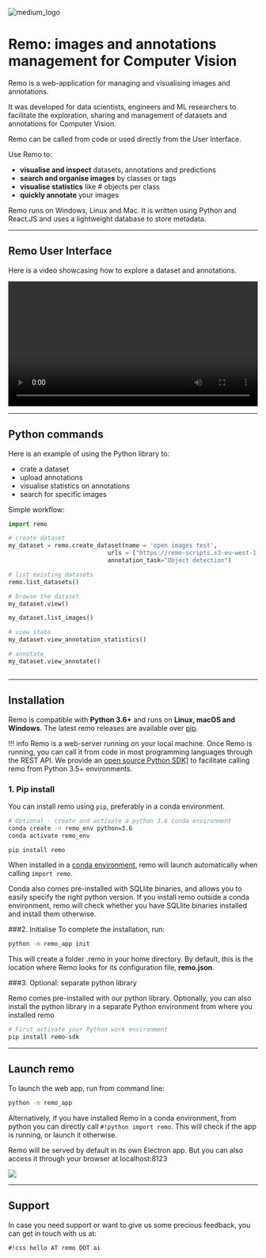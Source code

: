
![medium_logo](remo_app/documentation/docs/img/remo_normal.png)

# Remo: images and annotations management for Computer Vision


Remo is a web-application for managing and visualising images and annotations.

It was developed for data scientists, engineers and ML researchers to facilitate
the exploration, sharing and management of datasets and annotations for Computer Vision.

Remo can be called from code or used directly from the User Interface.

Use Remo to:

- **visualise and inspect** datasets, annotations and predictions
- **search and organise images** by classes or tags
- **visualise statistics** like # objects per class
- **quickly annotate** your images

Remo runs on Windows, Linux and Mac.
It is written using Python and React.JS and uses a lightweight database to store metadata.

- - -

## Remo User Interface

Here is a video showcasing how to explore a dataset and annotations.

<video style="width:100%" controls>
  <source src="remo_app/documentation/docs/img/remo.mp4" type="video/mp4">
</video>

- - -

## Python commands
Here is an example of using the Python library to:

- crate a dataset
- upload annotations
- visualise statistics on annotations
- search for specific images

Simple workflow:

``` python
import remo

# create dataset
my_dataset = remo.create_dataset(name = 'open images test',
                            urls = ["https://remo-scripts.s3-eu-west-1.amazonaws.com/open_images_sample_dataset.zip"],
                            annotation_task="Object detection")

# list existing datasets                
remo.list_datasets()

# browse the dataset
my_dataset.view()

my_dataset.list_images()

# view stats
my_dataset.view_annotation_statistics()

# annotate
my_dataset.view_annotate()



```

---

## Installation
Remo is compatible with **Python 3.6+** and runs on **Linux, macOS and Windows**. The latest remo releases are available over <a href="https://pypi.org/project/remo/" target="_blank">pip</a>.


!!! info
    Remo is a web-server running on your local machine.
    Once Remo is running, you can call it from code in most programming languages through the REST API.
    We provide an <a href="https://github.com/rediscovery-io/remo-python" target="_blank">open source Python SDK]</a> to facilitate calling remo from Python 3.5+ environments.


### 1. Pip install
You can install remo using `pip`, preferably in a conda environment.

``` bash
# Optional - create and activate a python 3.6 conda environment
conda create -n remo_env python=3.6
conda activate remo_env

pip install remo
```

When installed in a <a href="https://docs.conda.io/en/latest/miniconda.html" target="_blank">conda environment</a>, remo will launch automatically when calling  `import remo`.

Conda also comes pre-installed with SQLlite binaries, and allows you to easily specify the right python version.
If you install remo outside a conda environment, remo will check whether you have SQLlite binaries installed and install them otherwise.

###2. Initialise
To complete the installation, run:

``` bash
python -m remo_app init
```

This will create a folder .remo in your home directory. By default, this is the location where Remo looks for its configuration file, **remo.json**.


###3. Optional: separate python library

Remo comes pre-installed with our python library. Optionally, you can also install the python library in a separate Python environment from where you installed remo

``` bash
# First activate your Python work environment
pip install remo-sdk
```

---
## Launch remo

To launch the web app, run from command line:

``` bash
python -m remo_app
```

Alternatively, if you have installed Remo in a conda environment, from python you can directly call `#!python import remo`. This will check if the app is running, or launch it otherwise.

Remo will be served by default in its own Electron app. But you can also access it through your browser at localhost:8123

![](remo_app/documentation/docs/img/remo_preview.PNG)

---
## Support

In case you need support or want to give us some precious feedback, you can get in touch with us at:

 `#!css hello AT remo DOT ai`
